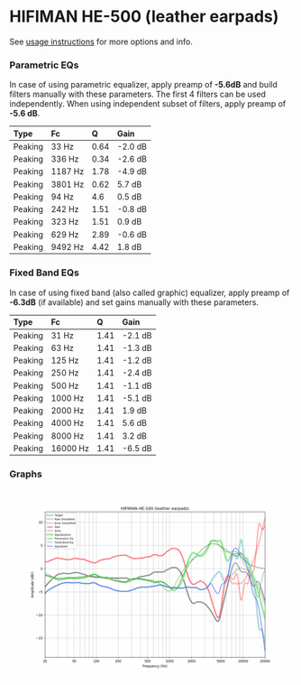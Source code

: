 # HIFIMAN HE-500 (leather earpads)
See [usage instructions](https://github.com/jaakkopasanen/AutoEq#usage) for more options and info.

### Parametric EQs
In case of using parametric equalizer, apply preamp of **-5.6dB** and build filters manually
with these parameters. The first 4 filters can be used independently.
When using independent subset of filters, apply preamp of **-5.6 dB**.

| Type    | Fc      |    Q | Gain    |
|:--------|:--------|:-----|:--------|
| Peaking | 33 Hz   | 0.64 | -2.0 dB |
| Peaking | 336 Hz  | 0.34 | -2.6 dB |
| Peaking | 1187 Hz | 1.78 | -4.9 dB |
| Peaking | 3801 Hz | 0.62 | 5.7 dB  |
| Peaking | 94 Hz   | 4.6  | 0.5 dB  |
| Peaking | 242 Hz  | 1.51 | -0.8 dB |
| Peaking | 323 Hz  | 1.51 | 0.9 dB  |
| Peaking | 629 Hz  | 2.89 | -0.6 dB |
| Peaking | 9492 Hz | 4.42 | 1.8 dB  |

### Fixed Band EQs
In case of using fixed band (also called graphic) equalizer, apply preamp of **-6.3dB**
(if available) and set gains manually with these parameters.

| Type    | Fc       |    Q | Gain    |
|:--------|:---------|:-----|:--------|
| Peaking | 31 Hz    | 1.41 | -2.1 dB |
| Peaking | 63 Hz    | 1.41 | -1.3 dB |
| Peaking | 125 Hz   | 1.41 | -1.2 dB |
| Peaking | 250 Hz   | 1.41 | -2.4 dB |
| Peaking | 500 Hz   | 1.41 | -1.1 dB |
| Peaking | 1000 Hz  | 1.41 | -5.1 dB |
| Peaking | 2000 Hz  | 1.41 | 1.9 dB  |
| Peaking | 4000 Hz  | 1.41 | 5.6 dB  |
| Peaking | 8000 Hz  | 1.41 | 3.2 dB  |
| Peaking | 16000 Hz | 1.41 | -6.5 dB |

### Graphs
![](./HIFIMAN%20HE-500%20(leather%20earpads).png)